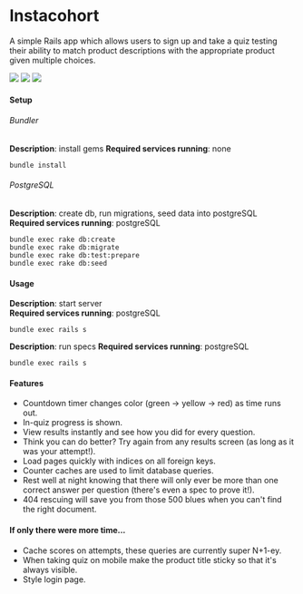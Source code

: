 # Instacohort

A simple Rails app which allows users to sign up and take a quiz testing their ability to match product descriptions with the appropriate product given multiple choices.

![](https://s3.amazonaws.com/uploads.hipchat.com/8718/20466/t7Bx79oTrcqsmQv/Screen%20Shot%202014-07-15%20at%204.28.08%20PM.png)
![](https://s3.amazonaws.com/uploads.hipchat.com/8718/20466/op2LolYTRD3axXD/Screen%20Shot%202014-07-15%20at%204.29.11%20PM.png)
![](https://s3.amazonaws.com/uploads.hipchat.com/8718/20466/DRNr6Ee7MS5Dfdl/Screen%20Shot%202014-07-15%20at%204.28.27%20PM.png)


#### Setup

###### Bundler
**Description**: install gems
**Required services running**: none

```
bundle install
```

###### PostgreSQL
**Description**: create db, run migrations, seed data into postgreSQL  
**Required services running**: postgreSQL

```
bundle exec rake db:create
bundle exec rake db:migrate
bundle exec rake db:test:prepare
bundle exec rake db:seed
```

#### Usage
**Description**: start server  
**Required services running**: postgreSQL

```
bundle exec rails s
```

**Description**: run specs
**Required services running**: postgreSQL

```
bundle exec rails s
```

#### Features
* Countdown timer changes color (green -> yellow -> red) as time runs out.
* In-quiz progress is shown.
* View results instantly and see how you did for every question.
* Think you can do better? Try again from any results screen (as long as it was your attempt!).
* Load pages quickly with indices on all foreign keys.
* Counter caches are used to limit database queries.
* Rest well at night knowing that there will only ever be more than one correct answer per question (there's even a spec to prove it!).
* 404 rescuing will save you from those 500 blues when you can't find the right document.

#### If only there were more time...
* Cache scores on attempts, these queries are currently super N+1-ey.
* When taking quiz on mobile make the product title sticky so that it's always visible.
* Style login page.